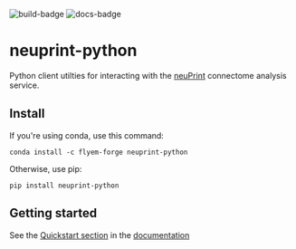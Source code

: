 ![build-badge](https://api.travis-ci.com/connectome-neuprint/neuprint-python.svg?branch=master)
![docs-badge](docs/source/_static/docs-badge.svg)

neuprint-python
===============

Python client utilties for interacting with the [neuPrint][neuprint] connectome analysis service.

[neuprint]: https://neuprint.janelia.org

## Install

If you're using conda, use this command:

```shell
conda install -c flyem-forge neuprint-python
```

Otherwise, use pip:

```shell
pip install neuprint-python
```

## Getting started

See the [Quickstart section][quickstart] in the [documentation][docs]

[docs]: http://connectome-neuprint.github.io/neuprint-python/docs/
[quickstart]: http://connectome-neuprint.github.io/neuprint-python/docs/quickstart.html

